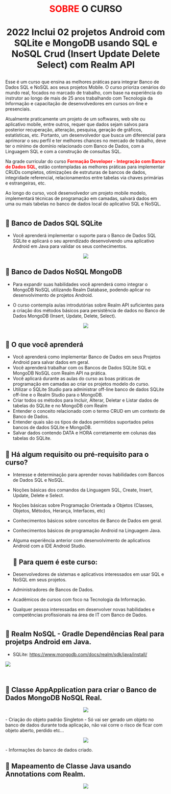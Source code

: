 # <P align="center"><font color="red">**SOBRE</font> O CURSO**</P>

# <p align="center">2022 Inclui 02 projetos Android com SQLite e MongoDB usando SQL e NoSQL Crud (Insert Update Delete Select) com Realm API<p>

Esse é um curso que ensina as melhores práticas para integrar Banco de Dados SQL e NoSQL aos seus projetos Mobile. O curso prioriza cenários do mundo real, focados no marcado de trabalho, com base na experiência do instrutor ao longo de mais de 25 anos trabalhando com Tecnologia da Informação e capacitação de desenvolvedores em cursos on-line e presenciais.

Atualmente praticamente um projeto de um softwares, web site ou aplicativo mobile, entre outros, requer que dados sejam salvos para posterior recuperação, alteração, pesquisa, geração de gráficos, estatísticas, etc. Portanto, um desenvolvedor que busca um diferencial para aprimorar o seu perfil e ter melhores chances no mercado de trabalho, deve ter o mínimo de domínio relacionado com Banco de Dados, com a Linguagem SQL e com a construção de consultas SQL.

Na grade curricular do curso <font color="red">**Formação Developer - Integração com Banco de Dados SQL**</font>, estão contempladas as melhores práticas para implementar CRUDs completos, otimizações de estruturas de bancos de dados, integridade referencial, relacionamentos entre tabelas via chaves primárias e estrangeiras, etc.

Ao longo do curso, você desenvolvedor um projeto mobile modelo, implementará técnicas de programação em camadas, salvará dados em uma ou mais tabelas no banco de dados local do aplicativo SQL e NoSQL.

#

## 📝 Banco de Dados SQL SQLite

- Você aprenderá implementar o suporte para o Banco de Dados SQL SQLite e aplicará o seu aprendizado desenvolvendo uma aplicativo Android em Java para validar os seus conhecimentos.

 <p align="center">
<img src="https://user-images.githubusercontent.com/79487813/172017071-3e6daa95-d346-4ae7-a4a2-864194a5ec78.png"/></P>

## 📝 Banco de Dados NoSQL MongoDB

- Para expandir suas habilidades você aprenderá como integrar o MongoDB NoSQL utilizando Realm Database, podendo aplicar no desenvolvimento de projetos Android.

- O curso contempla aulas introdutórias sobre Realm API suficientes para a criação dos métodos básicos para persistência de dados no Banco de Dados MongoDB (Insert, Update, Delete, Select).

<p align="center">
<img src="https://user-images.githubusercontent.com/79487813/172017325-26606bf4-501d-4916-9b10-43422d499cb8.png"/></P>

#

## 📝 O que você aprenderá

- Você aprenderá como implementar Banco de Dados em seus Projetos Android para salvar dados em geral.
- Você aprenderá trabalhar com os Bancos de Dados SQLite SQL e MongoDB NoSQL com Realm API na prática.
- Você aplicará durante as aulas do curso as boas práticas de programação em camadas ao criar os projetos modelo do curso.
- Utilizar o SQLite Studio para administrar off-line banco de dados SQLite off-line e o Realm Studio para o MongoDB.
- Criar todos os métodos para Incluir, Alterar, Deletar e Listar dados de tabelas do SQLite e no MongoDB com Realm
- Entender o conceito relacionado com o termo CRUD em um contexto de Banco de Dados.
- Entender quais são os tipos de dados permitidos suportados pelos bancos de dados SQLite e MongoDB.
- Salvar dados contendo DATA e HORA corretamente em colunas das tabelas do SQLite.

## 📝 Há algum requisito ou pré-requisito para o curso?

- Interesse e determinação para aprender novas habilidades com Bancos de Dados SQL e NoSQL.
- Noções básicas dos comandos da Linguagem SQL, Create, Insert, Update, Delete e Select.
- Noções básicas sobre Programação Orientada a Objetos (Classes, Objetos, Métodos, Herança, Interfaces, etc)
- Conhecimentos básicos sobre conceitos de Banco de Dados em geral.
- Conhecimentos básicos de programação Android na Linguagem Java.
- Alguma experiência anterior com desenvolvimento de aplicativos Android com a IDE Android Studio.

  ## 📝 Para quem é este curso:

- Desenvolvedores de sistemas e aplicativos interessados em usar SQL e NoSQL em seus projetos.
- Administradores de Bancos de Dados.
- Acadêmicos de cursos com foco na Tecnologia da Informação.
- Qualquer pessoa interessadas em desenvolver novas habilidades e competências profissionais na área de IT com Banco de Dados.

#

## 📝 Realm NoSQL - Gradle Dependências Real para projetps Android em Java.

- SQLite: https://www.mongodb.com/docs/realm/sdk/java/install/

  <p align="center">
<img src="https://user-images.githubusercontent.com/79487813/172218126-44a6ebf6-bb8a-459f-a915-e716f241b3a9.png"/></P>
<br>

## 📝 Classe AppApplication para criar o Banco de Dados MongoDB NoSQL Real.

  <p align="center">
<img src="https://user-images.githubusercontent.com/79487813/172221784-2282e9ed-1dbc-4255-ac89-ad93ffc84320.png"/></P>
- Criação do objeto padrão Singleton - Só vai ser gerado um objeto no banco de dados durante toda aplicação, não vai corre o risco de ficar com objeto aberto, perdido etc...

<br>
<p align="center">
<img src="https://user-images.githubusercontent.com/79487813/172223659-e9a21bb3-c9f2-4009-b2af-8b0434b039bc.png"/></P>
- Informações do banco de dados criado.

## 📝 Mapeamento de Classe Java usando Annotations com Realm.

  <p align="center">
<img src="https://user-images.githubusercontent.com/79487813/172235551-44d25eae-fd3e-4f7f-8d7e-ca7b7f29a5b9.png"/></P>

